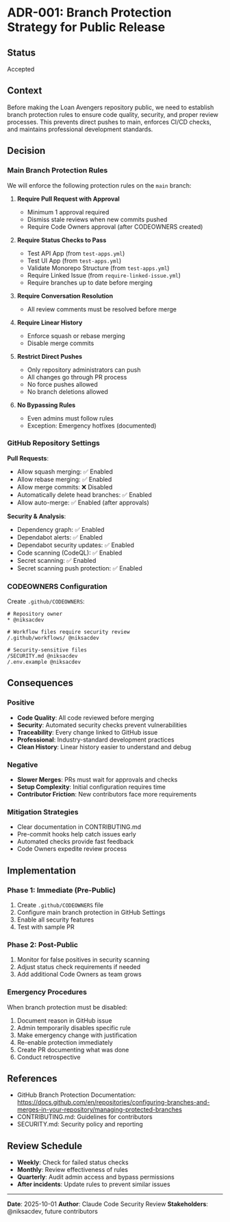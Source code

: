 # ADR-001: Branch Protection Strategy for Public Release

## Status
Accepted

## Context
Before making the Loan Avengers repository public, we need to establish branch protection rules to ensure code quality, security, and proper review processes. This prevents direct pushes to main, enforces CI/CD checks, and maintains professional development standards.

## Decision

### Main Branch Protection Rules
We will enforce the following protection rules on the `main` branch:

1. **Require Pull Request with Approval**
   - Minimum 1 approval required
   - Dismiss stale reviews when new commits pushed
   - Require Code Owners approval (after CODEOWNERS created)

2. **Require Status Checks to Pass**
   - Test API App (from `test-apps.yml`)
   - Test UI App (from `test-apps.yml`)
   - Validate Monorepo Structure (from `test-apps.yml`)
   - Require Linked Issue (from `require-linked-issue.yml`)
   - Require branches up to date before merging

3. **Require Conversation Resolution**
   - All review comments must be resolved before merge

4. **Require Linear History**
   - Enforce squash or rebase merging
   - Disable merge commits

5. **Restrict Direct Pushes**
   - Only repository administrators can push
   - All changes go through PR process
   - No force pushes allowed
   - No branch deletions allowed

6. **No Bypassing Rules**
   - Even admins must follow rules
   - Exception: Emergency hotfixes (documented)

### GitHub Repository Settings

**Pull Requests**:
- Allow squash merging: ✅ Enabled
- Allow rebase merging: ✅ Enabled
- Allow merge commits: ❌ Disabled
- Automatically delete head branches: ✅ Enabled
- Allow auto-merge: ✅ Enabled (after approvals)

**Security & Analysis**:
- Dependency graph: ✅ Enabled
- Dependabot alerts: ✅ Enabled
- Dependabot security updates: ✅ Enabled
- Code scanning (CodeQL): ✅ Enabled
- Secret scanning: ✅ Enabled
- Secret scanning push protection: ✅ Enabled

### CODEOWNERS Configuration

Create `.github/CODEOWNERS`:
```
# Repository owner
* @niksacdev

# Workflow files require security review
/.github/workflows/ @niksacdev

# Security-sensitive files
/SECURITY.md @niksacdev
/.env.example @niksacdev
```

## Consequences

### Positive
- **Code Quality**: All code reviewed before merging
- **Security**: Automated security checks prevent vulnerabilities
- **Traceability**: Every change linked to GitHub issue
- **Professional**: Industry-standard development practices
- **Clean History**: Linear history easier to understand and debug

### Negative
- **Slower Merges**: PRs must wait for approvals and checks
- **Setup Complexity**: Initial configuration requires time
- **Contributor Friction**: New contributors face more requirements

### Mitigation Strategies
- Clear documentation in CONTRIBUTING.md
- Pre-commit hooks help catch issues early
- Automated checks provide fast feedback
- Code Owners expedite review process

## Implementation

### Phase 1: Immediate (Pre-Public)
1. Create `.github/CODEOWNERS` file
2. Configure main branch protection in GitHub Settings
3. Enable all security features
4. Test with sample PR

### Phase 2: Post-Public
1. Monitor for false positives in security scanning
2. Adjust status check requirements if needed
3. Add additional Code Owners as team grows

### Emergency Procedures
When branch protection must be disabled:
1. Document reason in GitHub issue
2. Admin temporarily disables specific rule
3. Make emergency change with justification
4. Re-enable protection immediately
5. Create PR documenting what was done
6. Conduct retrospective

## References
- GitHub Branch Protection Documentation: https://docs.github.com/en/repositories/configuring-branches-and-merges-in-your-repository/managing-protected-branches
- CONTRIBUTING.md: Guidelines for contributors
- SECURITY.md: Security policy and reporting

## Review Schedule
- **Weekly**: Check for failed status checks
- **Monthly**: Review effectiveness of rules
- **Quarterly**: Audit admin access and bypass permissions
- **After incidents**: Update rules to prevent similar issues

---

**Date**: 2025-10-01
**Author**: Claude Code Security Review
**Stakeholders**: @niksacdev, future contributors
